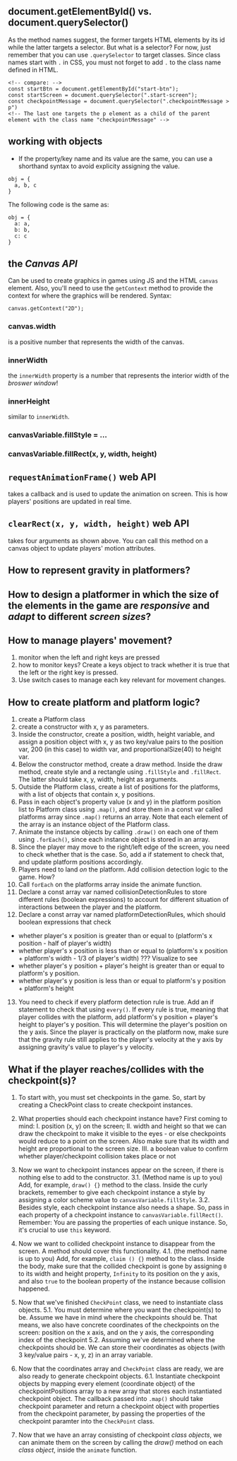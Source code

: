 ## document.getElementById() vs. document.querySelector()
As the method names suggest, the former targets HTML elements by its id while the latter targets a selector.
But what is a selector? For now, just remember that you can use `.querySelector` to target classes. 
Since class names start with `.` in CSS, you must not forget to add `.` to the class name defined in HTML. 

```
<!-- compare: -->
const startBtn = document.getElementById("start-btn");
const startScreen = document.querySelector(".start-screen");
const checkpointMessage = document.querySelector(".checkpointMessage > p")
<!-- The last one targets the p element as a child of the parent element with the class name "checkpointMessage" -->
```

## working with objects
- If the property/key name and its value are the same, you can use a shorthand syntax to avoid explicity assigning the value.
```
obj = {
  a, b, c
}
```
The following code is the same as:
```
obj = {
  a: a,
  b: b,
  c: c
}
```

## the *Canvas API*
Can be used to create graphics in games using JS and the HTML `canvas` element.
Also, you'll need to use the `getContext` method to provide the context for where the graphics will be rendered.
Syntax: 
```
canvas.getContext("2D");
``` 

### canvas.width
is a positive number that represents the width of the canvas.
### innerWidth
the `innerWidth` property is a number that represents the interior width of the *broswer window*!
### innerHeight
similar to `innerWidth`.
### canvasVariable.fillStyle = ...
### canvasVariable.fillRect(x, y, width, height)

## `requestAnimationFrame()` web API
takes a callback and is used to update the animation on screen.
This is how players' positions are updated in real time. 
## `clearRect(x, y, width, height)` web API
takes four arguments as shown above. 
You can call this method on a canvas object to update players' motion attributes.

## How to represent gravity in platformers?

## How to design a platformer in which the size of the elements in the game are *responsive* and *adapt* to different *screen sizes*?

## How to manage players' movement?
1. monitor when the left and right keys are pressed
2. how to monitor keys? Create a keys object to track whether it is true that the left or the right key is pressed. 
3. Use switch cases to manage each key relevant for movement changes.

## How to create platform and platform logic?
1. create a Platform class
2. create a constructor with x, y as parameters. 
3. Inside the constructor, create a position, width, height variable, and assign a position object with x, y as two key/value pairs to the position var, 200 (in this case) to width var, and proportionalSize(40) to height var.
4. Below the constructor method, create a draw method. Inside the draw method, create style and a rectangle using `.fillStyle` and `.fillRect`. The latter should take x, y, width, height as arguments. 
5. Outside the Platform class, create a list of positions for the platforms, with a list of objects that contain x, y positions. 
6. Pass in each object's property value (x and y) in the platform position list to Platform class using `.map()`, and store them in a const var called platforms array since `.map()` returns an array. Note that each element of the array is an instance object of the Platform class. 
7. Animate the instance objects by calling `.draw()` on each one of them using `.forEach()`, since each instance object is stored in an array. 
8. Since the player may move to the right/left edge of the screen, you need to check whether that is the case. So, add a if statement to check that, and update platform positions accordingly.
9. Players need to land *on* the platform. Add collision detection logic to the game. How?
10. Call `forEach` on the platforms array inside the animate function. 
11. Declare a const array var named collisionDetectionRules to store different rules (boolean expressions) to account for different situation of interactions between the player and the platform.
12. Declare a const array var named platformDetectionRules, which should boolean expressions that check 
  - whether player's x position is greater than or equal to (platform's x position - half of player's width)
  - whether player's x position is less than or equal to (platform's x position + platform's width - 1/3 of player's width) ??? Visualize to see
  - whether player's y position + player's height is greater than or equal to platform's y position.
  - whether player's y position is less than or equal to platform's y position + platform's height
13. You need to check if every platform detection rule is true. Add an if statement to check that using `every()`. If every rule is true, meaning that player collides with the platform, add platform's y position + player's height to player's y position. This will determine the player's position on the y axis. Since the player is practically on the platform now, make sure that the gravity rule still applies to the player's velocity at the y axis by assigning gravity's value to player's y velocity. 

## What if the player reaches/collides with the checkpoint(s)? 
1. To start with, you must set checkpoints in the game. So, start by creating a CheckPoint class to create checkpoint instances.
2. What properties should each checkpoint instance have? First coming to mind: 
  I. position (x, y) on the screen; 
  II. width and height so that we can draw the checkpoint to make it visible to the eyes - or else checkpoints would reduce to a point on the screen. Also make sure that its width and height are proportional to the screen size. 
  III. a boolean value to confirm whether player/checkpoint collision takes place or not
3. Now we want to checkpoint instances appear on the screen, if there is nothing else to add to the constructor. 
  3.1. (Method name is up to you) Add, for example, `draw() {}` method to the class. Inside the curly brackets, remember to give each checkpoint instance a style by assigning a color scheme value to `canvasVariable.fillStyle`. 
  3.2. Besides style, each checkpoint instance also needs a shape. So, pass in each property of a checkpoint instance to `canvasVariable.fillRect()`. Remember: You are passing the properties of each unique instance. So, it's crucial to use `this` keyword. 
4. Now we want to collided checkpoint instance to disappear from the screen. A method should cover this functionality. 
  4.1. (the method name is up to you) Add, for example, `claim () {}` method to the class. Inside the body, make sure that the collided checkpoint is gone by assigning `0` to its width and height property, `Infinity` to its position on the y axis, and also `true` to the boolean property of the instance because collision happened. 

5. Now that we've finished `CheckPoint` class, we need to instantiate class objects. 
  5.1. You must determine where you want the checkpoint(s) to be. Assume we have in mind where the checkpoints should be. That means, we also have concrete coordinates of the checkpoints on the screen: position on the x axis, and on the y axis, the corresponding index of the checkpoint
  5.2. Assuming we've determined where the checkpoints should be. We can store their coordinates as objects (with 3 key/value pairs - x, y, z) in an array variable. 
6. Now that the coordinates array and `CheckPoint` class are ready, we are also ready to generate checkpoint objects. 
  6.1. Instantiate checkpoint objects by mapping every element (coordinate object) of the checkpointPositions array to a new array that stores each instantiated checkpoint object. The callback passed into `.map()` should take checkpoint parameter and return a checkpoint object with properties from the checkpoint parameter, by passing the properties of the checkpoint paramter into the `CheckPoint` class.
7. Now that we have an array consisting of checkpoint *class objects*, we can animate them on the screen by calling the *draw()* method on each *class object*, inside the `animate` function. 
